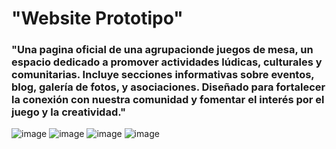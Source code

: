 <h1>"Website Prototipo"  </h1>

<h3>
"Una pagina oficial de una agrupacionde juegos de mesa, un espacio dedicado a promover actividades lúdicas, culturales y comunitarias. Incluye secciones informativas sobre eventos, blog, galería de fotos, y asociaciones. Diseñado para fortalecer la conexión con nuestra comunidad y fomentar el interés por el juego y la creatividad."

</h3>

![image](https://github.com/user-attachments/assets/c5c2ee64-3c42-49dc-b2a9-02b4dd7eacbb)
![image](https://github.com/user-attachments/assets/50a28930-c251-4f90-a413-9acae8ee219d)
![image](https://github.com/user-attachments/assets/35b84865-5443-46a5-8aa2-8ce0fa654f8b)
![image](https://github.com/user-attachments/assets/208375b8-a7ce-4726-ac1a-c0c148e0d1d7)
